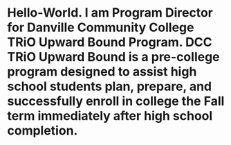 # Hello-World. I am Program Director for Danville Community College TRiO Upward Bound Program. DCC TRiO Upward Bound is a pre-college program designed to assist high school students plan, prepare, and successfully enroll in college the Fall term immediately after high school completion.
